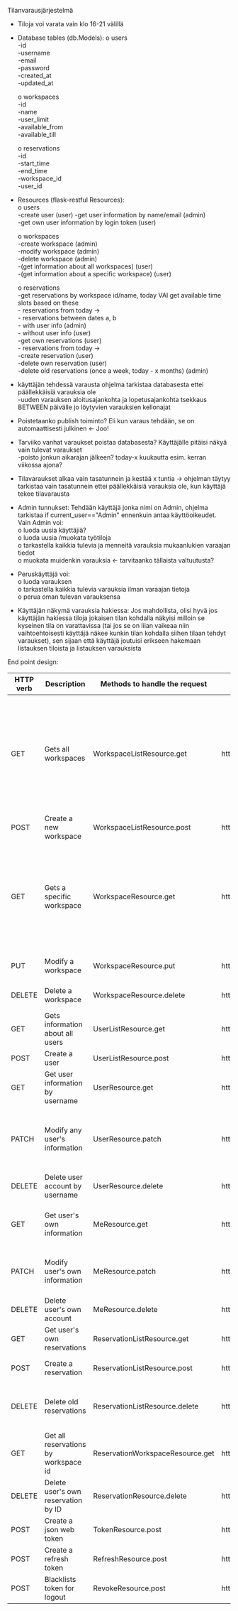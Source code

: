 Tilanvarausjärjestelmä

-	Tiloja voi varata vain klo 16-21 välillä

-	Database tables (db.Models):
    o   users  
        -id  
        -username  
        -email  
        -password  
        -created_at  
        -updated_at  
        
    o	workspaces  
        -id  
        -name  
        -user_limit  
        -available_from  
        -available_till  
        
    o	reservations  
        -id  
        -start_time  
        -end_time  
        -workspace_id  
        -user_id  

-   Resources (flask-restful Resources):  
    o   users  
        -create user (user) 
        -get user information by name/email (admin)  
        -get own user information by login token (user)  

    o   workspaces  
        -create workspace (admin)  
        -modify workspace (admin)  
        -delete workspace (admin)  
        -(get information about all workspaces) (user)  
        -(get information about a specific workspace) (user)  

    o   reservations  
        -get reservations by workspace id/name, today VAI get available time slots based on these  
            - reservations from today ->  
            - reservations between dates a, b  
            - with user info (admin)  
            - without user info (user)  
        -get own reservations (user)  
            - reservations from today ->  
        -create reservation (user)  
        -delete own reservation (user)  
        -delete old reservations (once a week, today - x months) (admin)  



-	käyttäjän tehdessä varausta ohjelma tarkistaa databasesta ettei päällekkäisiä varauksia ole  
        -uuden varauksen aloitusajankohta ja lopetusajankohta tsekkaus BETWEEN päivälle jo löytyvien varauksien kellonajat

-	Poistetaanko publish toiminto? Eli kun varaus tehdään, se on automaattisesti julkinen <- Joo!  

-	Tarviiko vanhat varaukset poistaa databasesta? Käyttäjälle pitäisi näkyä vain tulevat varaukset  
        -poisto jonkun aikarajan jälkeen? today-x kuukautta esim. kerran viikossa ajona?

-	Tilavaraukset alkaa vain tasatunnein ja kestää x tuntia -> ohjelman täytyy tarkistaa vain tasatunnein ettei päällekkäisiä varauksia ole, kun käyttäjä tekee tilavarausta 

- Admin tunnukset: Tehdään käyttäjä jonka nimi on Admin, ohjelma tarkistaa if current_user=="Admin" ennenkuin antaa käyttöoikeudet. Vain Admin voi:  
    o   luoda uusia käyttäjiä?  
    o   luoda uusia /muokata työtiloja  
    o   tarkastella kaikkia tulevia ja menneitä varauksia mukaanlukien varaajan tiedot  
    o   muokata muidenkin varauksia <- tarvitaanko tällaista valtuutusta?  

- Peruskäyttäjä voi:  
    o   luoda varauksen  
    o   tarkastella kaikkia tulevia varauksia ilman varaajan tietoja  
    o   perua oman tulevan varauksensa  

- Käyttäjän näkymä varauksia hakiessa: Jos mahdollista, olisi hyvä jos käyttäjän hakiessa tiloja jokaisen tilan kohdalla näkyisi milloin se kyseinen tila on varattavissa (tai jos se on liian vaikeaa niin vaihtoehtoisesti käyttäjä näkee kunkin tilan kohdalla siihen tilaan tehdyt varaukset), sen sijaan että käyttäjä joutuisi erikseen hakemaan listauksen tiloista ja listauksen varauksista


End point design:

| HTTP verb |                Description                 |   Methods to handle the request   |                          URL                           |                          Comments                     | Done |
|-|-|-|-|-|-|
| GET | Gets all workspaces | WorkspaceListResource.get | http://localhost:5000/workspaces | Workspaces include information about reservations, accessible without logging in. Admin also sees the users who made the reservations. |  |
| POST | Create a new workspace | WorkspaceListResource.post | http://localhost:5000/workspaces | Only accessible by Admin | X |
| GET | Gets a specific workspace | WorkspaceResource.get | http://localhost:5000/workspaces/<string:workspace_name> | Includes reservation info, accessible without logging in. Admin also sees info about the user who made the reservation. |  |
| PUT | Modify a workspace | WorkspaceResource.put | http://localhost:5000/workspaces/<string:workspace_name> | Only accessible by Admin |  |
| DELETE | Delete a workspace | WorkspaceResource.delete | http://localhost:5000/workspaces/<string:workspace_name> | Only accessible by Admin |  |
| GET | Gets information about all users | UserListResource.get | http://localhost:5000/users | Only accessible by Admin | X |
| POST | Create a user | UserListResource.post | http://localhost:5000/users | Anyone can create a user | X |
| GET | Get user information by username | UserResource.get | http://localhost:5000/users/<string:username> | Only accessible by Admin | X |
| PATCH | Modify any user's information | UserResource.patch | http://localhost:5000/users/<string:username> | Only accessible by Admin; Admin can change any user's email or name | X |
| DELETE | Delete user account by username | UserResource.delete | http://localhost:5000/users/<string:username> | Only accessible by Admin | X |
| GET | Get user's own information | MeResource.get | http://localhost:5000/me | Gets user's own username, email, future reservations | X |
| PATCH | Modify user's own information | MeResource.patch | http://localhost:5000/me | User can modify their own username or email | X |
| DELETE | Delete user's own account | MeResource.delete | http://localhost:5000/me | Delete user's own account | X |
| GET | Get user's own reservations | ReservationListResource.get | http://localhost:5000/reservations | Displays user's own reservations | X |
| POST | Create a reservation | ReservationListResource.post | http://localhost:5000/reservations | Only for logged in users |  |
| DELETE | Delete old reservations | ReservationListResource.delete | http://localhost:5000/reservations | Automatically deletes old reservations once a week (optional) |  |
| GET | Get all reservations by workspace id | ReservationWorkspaceResource.get | http://localhost:5000/reservations/<int:workspace_id> | Only for logged in users |  |
| DELETE | Delete user's own reservation by ID | ReservationResource.delete | http://localhost:5000/reservations/<int:reservation_id> | User can delete their own reservation |  |
| POST | Create a json web token | TokenResource.post | http://localhost:5000/token |  | X |
| POST | Create a refresh token | RefreshResource.post | http://localhost:5000/refresh |  | X |
| POST | Blacklists token for logout | RevokeResource.post | http://localhost:5000/revoke |  | X |